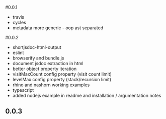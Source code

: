 #0.0.1

 * travis
 * cycles
 * metadata more generic - oop ast separated

#0.0.2

 * shortjsdoc-html-output
 * eslint
 * browserify and bundle.js
 * document jsdoc extraction in html
 * better object property iteration
 * visitMaxCount config property (visit count limit)
 * levelMax config property (stack/recursion limit)
 * rhino and nashorn working examples
 * typescript
 * added nodejs example in readme and installation / argumentation notes

## 0.0.3
